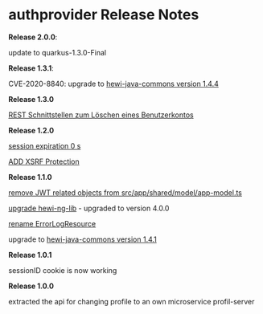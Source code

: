 # authprovider Release Notes

__Release 2.0.0__:

update to quarkus-1.3.0-Final

__Release 1.3.1__:

CVE-2020-8840: upgrade to [hewi-java-commons version 1.4.4](https://github.com/heike2718/hewi-java-commons/releases/tag/1.4.4)


__Release 1.3.0__

[REST Schnittstellen zum Löschen eines Benutzerkontos](https://github.com/heike2718/profil-server/issues/9)

__Release 1.2.0__

[session expiration 0 s](https://github.com/heike2718/profil-server/issues/3)

[ADD XSRF Protection](https://github.com/heike2718/profil-server/issues/4)

__Release 1.1.0__

[remove JWT related objects from src/app/shared/model/app-model.ts](https://github.com/heike2718/profil-app/issues/4)

[upgrade hewi-ng-lib](https://github.com/heike2718/profil-app/issues/3) - upgraded to version 4.0.0

[rename ErrorLogResource](https://github.com/heike2718/profil-app/issues/1)

upgrade to [hewi-java-commons version 1.4.1](https://github.com/heike2718/hewi-java-commons/releases/tag/1.4.1)

__Release 1.0.1__

sessionID cookie is now working

__Release 1.0.0__

extracted the api for changing profile to an own microservice profil-server
